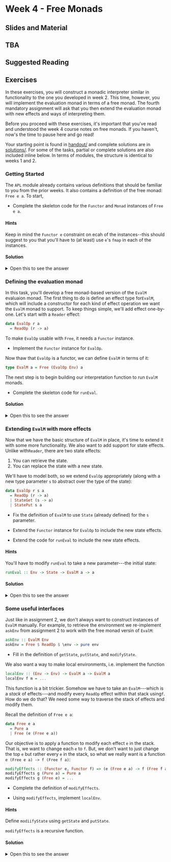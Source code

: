 # Week 4 - Free Monads

## Slides and Material

## TBA

## Suggested Reading

## Exercises

In these exercises, you will construct a monadic interpreter similar in
functionality to the one you developed in week 2. This time, however, you will
implement the evaluation monad in terms of a free monad. The fourth mandatory
assignment will ask that you then extend the evaluation monad with new effects
and ways of interpreting them.

Before you proceed with these exercises, it's important that you've read and
understood the week 4 course notes on free monads. If you haven't, now's the
time to pause here and go read!

Your starting point is found in [handout/](handout/) and complete
solutions are in [solutions/](solutions/). For some of the tasks,
partial or complete solutions are also included inline below. In terms
of modules, the structure is identical to weeks 1 and 2.

### Getting Started

The `APL` module already contains various definitions that should be
familiar to you from the prior weeks. It also contains a definition
of the free monad: `Free e a`. To start,

- Complete the skeleton code for the `Functor` and `Monad`
  instances of `Free e a`.

#### Hints

Keep in mind the `Functor e` constraint on ecah of the instances--this should
suggest to you that you'll have to (at least) use `e`'s `fmap` in each of the
instances.

#### Solution

<details>
<summary>Open this to see the answer</summary>

```Haskell
instance (Functor e) => Functor (Free e) where
  fmap f (Pure x) = Pure $ f x
  fmap f (Free g) = Free $ fmap (fmap f) g

instance (Functor e) => Monad (Free e) where
  Pure x >>= f = f x
  Free g >>= f = Free $ h <$> g
    where
      h x = x >>= f
```

</details>

### Defining the evaluation monad

In this task, you'll develop a free monad-based version of the `EvalM` evaluaion
monad. The first thing to do is define an effect type for`EvalM`, which will
include a constructor for each kind of effect operation we want the `EvalM`
monad to support.  To keep things simple, we'll add effect one-by-one. Let's
start with a `Reader` effect:

```Haskell
data EvalOp r a
  = ReadOp (r -> a)
```

To make `EvalOp` usable with `Free`, it needs a `Functor` instance.

- Implement the `Functor` instance for `EvalOp`.

Now thaw that `EvalOp` is a functor, we can define `EvalM` in terms of it:

```Haskell
type EvalM a = Free (EvalOp Env) a
```

The next step is to begin building our interpretation function to run `EvalM`
monads.

- Complete the skeleton code for `runEval`.


#### Solution 

<details>
<summary>Open this to see the answer</summary>

```Haskell
instance Functor (EvalOp r) where
  fmap f (ReadOp k) = ReadOp $ f . k

runEval :: Env -> EvalM a -> a
runEval _ (Pure x) = x
runEval r (Free (ReadOp k)) = runEval r s $ k r
```

</details>

### Extending `EvalM` with more effects

Now that we have the basic structure of `EvalM` in place, it's time to extend it
with some more functionality. We also want to add support for state
effects. Unlike with`Reader`, there are two state effects:

1. You can retrieve the state.
2. You can replace the state with a new state.

We'll have to model both, so we extend `EvalOp` appropriately (along with a new
type parameter `s` to abstract over the type of the state):

```Haskell
data EvalOp r s a
  = ReadOp (r -> a)
  | StateGet (s -> a)
  | StatePut s a
```

- Fix the definition of `EvalM` to use `State` (already defined) for the `s`
  parameter.

- Extend the `Functor` instance for `EvalOp` to include the new state effects.

- Extend the code for `runEval` to include the new state effects.


#### Hints

You'll have to modify `runEval` to take a new parameter---the initial state:

```Haskell
runEval :: Env -> State -> EvalM a -> a
```

#### Solution 

<details>
<summary>Open this to see the answer</summary>

```Haskell
type EvalM a = Free (EvalOp Env State) a

instance Functor (EvalOp r s) where
  fmap f (ReadOp k) = ReadOp $ f . k
  fmap f (StateGet k) = StateGet $ f . k
  fmap f (StatePut s m) = StatePut s $ f m
  
runEval :: Env -> State -> EvalM a -> a
runEval _ _ (Pure x) = (mempty, Right x)
runEval r s (Free (ReadOp k)) = runEval r s $ k r
runEval r s (Free (StateGet k)) = runEval r s $ k s
runEval r _ (Free (StatePut s' m)) = runEval r s' m
```

</details>

### Some useful interfaces

Just like in assignment 2, we don't always want to construct instances of
`EvalM` manually. For example, to retrieve the environment we re-implement
`askEnv` from assignment 2 to work with the free monad versin of `EvalM`:

```Haskell
askEnv :: EvalM Env
askEnv = Free $ ReadOp $ \env -> pure env
```

- Fill in the definition of `getState`, `putState`, and `modifyState`.

We also want a way to make local environments, i.e. implement the function

```Haskell
localEnv :: (Env -> Env) -> EvalM a -> EvalM a
localEnv f m = ...
```

This function is a bit trickier. Somehow we have to take an `EvalM`---which is a
*stack* of effects---and modify every `ReadOp` effect within that stack
using`f`. How do we do that? We need some way to traverse the stack of effects
and modify them.

Recall the definition of `Free e a`:
```Haskell
data Free e a
  = Pure a
  | Free (e (Free e a))
```
Our objective is to apply a function to modify each effect `e` in the stack. That is,
we want to change each `e` to `f`. But, we don't want to just change the top `e` but rather
every `e` in the stack, so what we really want is a function `e (Free e a) -> f (Free f a)`:

```Haskell
modifyEffects :: (Functor e, Functor f) => (e (Free e a) -> f (Free f a)) -> Free e a -> Free f a
modifyEffects g (Pure a) = Pure a
modifyEffects g (Free e) = ...
```

- Complete the definition of `modifyEffects`.

- Using `modifyEffects`, implement `localEnv`.


#### Hints

Define `modiifyState` using `getState` and `putState`.

`modifyEffects` is a recursive function.


#### Solution 

<details>
<summary>Open this to see the answer</summary>

```Haskell
getState :: EvalM State
getState = Free $ StateGet $ pure

putState :: State -> EvalM ()
putState s = Free $ StatePut s $ pure ()

modifyState :: (State -> State) -> EvalM ()
modifyState f = do
  s <- getState
  putState $ f s
  
modifyEffects :: (Functor e, Functor f) => (e (Free e a) -> f (Free f a)) -> Free e a -> Free f a
modifyEffects g (Pure a) = Pure a
modifyEffects g (Free e) = Free $ modifyEffects g <$> g e

localEnv :: (Env -> Env) -> EvalM a -> EvalM a
localEnv f = modifyEffects g
  where
    g (ReadOp k) = ReadOp $ k . f
    g op = op
```

</details>
